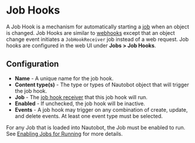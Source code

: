 # Job Hooks

A Job Hook is a mechanism for automatically starting a [job](./index.md) when an object is changed. Job Hooks are similar to [webhooks](../webhook.md) except that an object change event initiates a `JobHookReceiver` job instead of a web request. Job hooks are configured in the web UI under **Jobs > Job Hooks**.

## Configuration

* **Name** - A unique name for the job hook.
* **Content type(s)** - The type or types of Nautobot object that will trigger the job hook.
* **Job** - The [job hook receiver](../../../development/jobs/index.md#job-hook-receivers) that this job hook will run.
* **Enabled** - If unchecked, the job hook will be inactive.
* **Events** - A job hook may trigger on any combination of create, update, and delete events. At least one event type must be selected.

For any Job that is loaded into Nautobot, the Job must be enabled to run. See [Enabling Jobs for Running](./managing-jobs.md#enabling-jobs) for more details.
